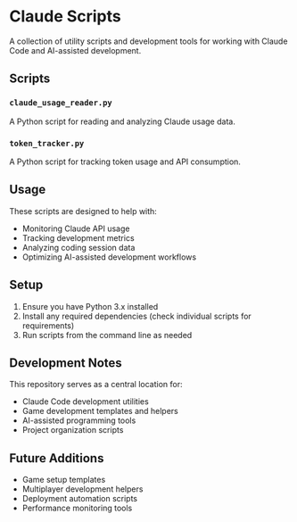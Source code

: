 # Claude Scripts

A collection of utility scripts and development tools for working with Claude Code and AI-assisted development.

## Scripts

### `claude_usage_reader.py`
A Python script for reading and analyzing Claude usage data.

### `token_tracker.py`
A Python script for tracking token usage and API consumption.

## Usage

These scripts are designed to help with:
- Monitoring Claude API usage
- Tracking development metrics
- Analyzing coding session data
- Optimizing AI-assisted development workflows

## Setup

1. Ensure you have Python 3.x installed
2. Install any required dependencies (check individual scripts for requirements)
3. Run scripts from the command line as needed

## Development Notes

This repository serves as a central location for:
- Claude Code development utilities
- Game development templates and helpers
- AI-assisted programming tools
- Project organization scripts

## Future Additions

- Game setup templates
- Multiplayer development helpers
- Deployment automation scripts
- Performance monitoring tools